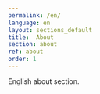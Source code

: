 ```yaml
---
permalink: /en/
language: en
layout: sections_default 
title:  About
section: about
ref: about
order: 1
---
```


English about section.
